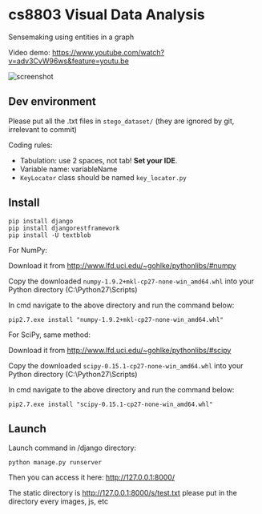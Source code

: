 # cs8803 Visual Data Analysis

Sensemaking using entities in a graph

Video demo: https://www.youtube.com/watch?v=adv3CvW96ws&feature=youtu.be

![screenshot](https://cloud.githubusercontent.com/assets/1184396/22908220/8a339124-f24d-11e6-9357-85b3c3c9b86c.png)

## Dev environment
Please put all the .txt files in ``stego_dataset/`` (they are ignored by git, irrelevant to commit)


Coding rules:
- Tabulation: use 2 spaces, not tab! __Set your IDE__.
- Variable name: variableName
- `KeyLocator` class should be named ``key_locator.py``

## Install
```
pip install django
pip install djangorestframework
pip install -U textblob
```

For NumPy:

Download it from http://www.lfd.uci.edu/~gohlke/pythonlibs/#numpy

Copy the downloaded ```numpy-1.9.2+mkl-cp27-none-win_amd64.whl``` into your Python directory (C:\Python27\Scripts)

In cmd navigate to the above directory and run the command below: 
```
pip2.7.exe install "numpy-1.9.2+mkl-cp27-none-win_amd64.whl"
```


For SciPy, same method:

Download it from http://www.lfd.uci.edu/~gohlke/pythonlibs/#scipy

Copy the downloaded ```scipy-0.15.1-cp27-none-win_amd64.whl``` into your Python directory (C:\Python27\Scripts)

In cmd navigate to the above directory and run the command below: 
```
pip2.7.exe install "scipy-0.15.1-cp27-none-win_amd64.whl"
```

## Launch

Launch command in /django directory:
```
python manage.py runserver
```
Then you can access it here: http://127.0.0.1:8000/

The static directory is http://127.0.0.1:8000/s/test.txt
please put in the directory every images, js, etc
